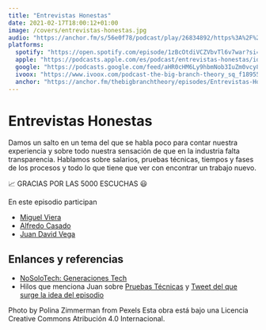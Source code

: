 ```yaml
---
title: "Entrevistas Honestas"
date: 2021-02-17T18:00:12+01:00
image: /covers/entrevistas-honestas.jpg
audio: "https://anchor.fm/s/56e0f78/podcast/play/26834892/https%3A%2F%2Fd3ctxlq1ktw2nl.cloudfront.net%2Fstaging%2F2021-1-17%2Fcc51fbde-1f29-4461-93b6-afc5de75534c.mp3"
platforms:
  spotify: "https://open.spotify.com/episode/1zBcOtdiVCZVbvTl6v7war?si=zl1sGaL3RFCrM8vhNS9Oog"
  apple: "https://podcasts.apple.com/es/podcast/entrevistas-honestas/id1511403790?i=1000509577058"
  google: "https://podcasts.google.com/feed/aHR0cHM6Ly9hbmNob3IuZm0vcy81NmUwZjc4L3BvZGNhc3QvcnNz/episode/NTNlYTEzY2QtZThlOS00MDZjLTg0MGQtYmQ0YjY3OTc3M2Nk?sa=X&ved=0CAUQkfYCahcKEwi4wY-F-_LuAhUAAAAAHQAAAAAQAQ"
  ivoox: "https://www.ivoox.com/podcast-the-big-branch-theory_sq_f1895504_1.html"
  anchor: "https://anchor.fm/thebigbranchtheory/episodes/Entrevistas-Honestas-eqhegc"
---
```


# Entrevistas Honestas

Damos un salto en un tema del que se habla poco para contar nuestra experiencia y sobre todo nuestra sensación de que en la industria falta transparencia. Hablamos sobre salarios, pruebas técnicas, tiempos y fases de los procesos y todo lo que tiene que ver con encontrar un trabajo nuevo.


:chart_with_upwards_trend: GRACIAS POR LAS 5000 ESCUCHAS :smiley:

En este episodio participan
- [Miguel Viera](https://twitter.com/mangelviera)
- [Alfredo Casado](https://twitter.com/AlfredoCasado)
- [Juan David Vega](https://twitter.com/juandvegarguez)

## Enlances y referencias

- [NoSoloTech: Generaciones Tech](https://open.spotify.com/episode/1QhJaV9fbVV1QF14f2Ouhs?si=zv4vhDfEQ6mE1sVanT66SQ)
- Hilos que menciona Juan sobre [Pruebas Técnicas](https://twitter.com/juandvegarguez/status/1361030532679753729) y [Tweet del que surge la idea del episodio](https://twitter.com/juandvegarguez/status/1353276432470962179)


Photo by Polina Zimmerman from Pexels
Esta obra está bajo una Licencia Creative Commons Atribución 4.0 Internacional.
